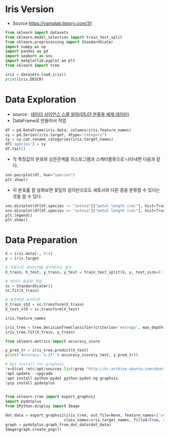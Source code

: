 # Iris Version
* Source https://yamalab.tistory.com/31


```python
from sklearn import datasets
from sklearn.model_selection import train_test_split
from sklearn.preprocessing import StandardScaler
import numpy as np
import pandas as pd
import seaborn as sns
import matplotlib.pyplot as plt
from sklearn import tree
```


```python
iris = datasets.load_iris()
print(iris.DESCR)
```

# Data Exploration
* source : [데이터 사이언스 스쿨 알파(05.01 분류용 예제 데이터)](https://datascienceschool.net/view-notebook/577a01e24d4f456bb5060da6e47054e1/)
* DataFrame로 만들어서 작업





```python
df = pd.DataFrame(iris.data, columns=iris.feature_names)
sy = pd.Series(iris.target, dtype="category")
sy = sy.cat.rename_categories(iris.target_names)
df['species'] = sy
df.tail()
```

* 각 특징값의 분포와 상관관계를 히스토그램과 스캐터플롯으로 나타내면 다음과 같다.


```python
sns.pairplot(df, hue="species")
plt.show()
```

* 이 분포를 잘 살펴보면 꽃잎의 길이만으로도 세토사와 다른 종을 분류할 수 있다는 것을 알 수 있다.


```python
sns.distplot(df[df.species != "setosa"]["petal length (cm)"], hist=True, rug=True, label="setosa")
sns.distplot(df[df.species == "setosa"]["petal length (cm)"], hist=True, rug=True, label="others")
plt.legend()
plt.show()
```

# Data Preparation


```python
X = iris.data[:, 0:4]
y = iris.target

# 자동으로 데이터셋을 분리해주는 함수
X_train, X_test, y_train, y_test = train_test_split(X, y, test_size=0.3, random_state=0)

# 데이터 표준화 작업
sc = StandardScaler()
sc.fit(X_train)

# 표준화된 데이터셋
X_train_std = sc.transform(X_train)
X_test_std = sc.transform(X_test)
```


```python
iris.feature_names
```


```python
iris_tree = tree.DecisionTreeClassifier(criterion='entropy', max_depth=3, random_state=0)
iris_tree.fit(X_train, y_train)
```


```python
from sklearn.metrics import accuracy_score

y_pred_tr = iris_tree.predict(X_test)
print('Accuracy: %.2f' % accuracy_score(y_test, y_pred_tr))
```


```python
# Apt install for graphviz
!x=$(cat /etc/apt/sources.list|grep "http://kr.archive.ubuntu.com/ubuntu/");[ ${#x} -eq 0 ] && echo "deb http://kr.archive.ubuntu.com/ubuntu/ bionic universe" >> /etc/apt/sources.list
!apt update --upgrade
!apt install python-pydot python-pydot-ng graphviz
!pip install pydotplus
    
```


```python
from sklearn.tree import export_graphviz
import pydotplus
from IPython.display import Image

dot_data = export_graphviz(iris_tree, out_file=None, feature_names=['sepal length', 'sepal width','petal length', 'petal width'],
                          class_names=iris.target_names, filled=True, rounded=True, special_characters=True)
graph = pydotplus.graph_from_dot_data(dot_data)
Image(graph.create_png())
```


```python

```
